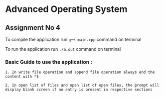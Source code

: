 # Advanced Operating System
## Assignment No 4
To compile the application run `g++ main.cpp` command on terminal

To run the application run `./a.out` command on terminal

### Basic Guide to use the application :

    1. In write file operation and append file operation always end the content with *$

    2. In open list of files and open list of open files, the prompt will display blank screen if no entry is present in respective sections
    